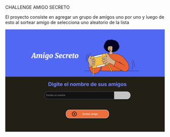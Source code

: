 CHALLENGE AMIGO SECRETO
    
El proyecto consiste en agregar un grupo de amigos uno por uno y luego de esto al sortear amigo de selecciona uno aleatorio de la lista

<p><img src="./assets/Amigosecreto.JPG" alt="foo bar" /></p>

